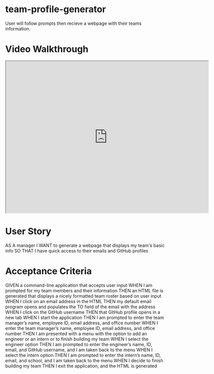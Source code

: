 # team-profile-generator

User will follow prompts then recieve a webpage with their teams information.

# Video Walkthrough
<iframe src="https://drive.google.com/file/d/15Ls7vKGQYcnkObU8w7hBLQsehUOg0LUt/preview" width="640" height="480"></iframe>


# User Story
AS A manager
I WANT to generate a webpage that displays my team's basic info
SO THAT I have quick access to their emails and GitHub profiles




# Acceptance Criteria
GIVEN a command-line application that accepts user input
WHEN I am prompted for my team members and their information
THEN an HTML file is generated that displays a nicely formatted team roster based on user input
WHEN I click on an email address in the HTML
THEN my default email program opens and populates the TO field of the email with the address
WHEN I click on the GitHub username
THEN that GitHub profile opens in a new tab
WHEN I start the application
THEN I am prompted to enter the team manager’s name, employee ID, email address, and office number
WHEN I enter the team manager’s name, employee ID, email address, and office number
THEN I am presented with a menu with the option to add an engineer or an intern or to finish building my team
WHEN I select the engineer option
THEN I am prompted to enter the engineer’s name, ID, email, and GitHub username, and I am taken back to the menu
WHEN I select the intern option
THEN I am prompted to enter the intern’s name, ID, email, and school, and I am taken back to the menu
WHEN I decide to finish building my team
THEN I exit the application, and the HTML is generated
